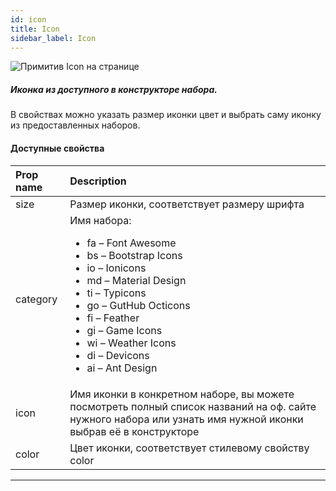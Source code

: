 ```yaml
---
id: icon
title: Icon
sidebar_label: Icon
---
```


![Примитив Icon на странице](/scr/primitives-icon.png)

##### Иконка из доступного в конструкторе набора.

В свойствах можно указать размер иконки цвет и выбрать саму иконку из предоставленных наборов.

#### Доступные свойства

| Prop name | Description                                                                                                                                                                                                                                                                                                  |
| :-------- | :----------------------------------------------------------------------------------------------------------------------------------------------------------------------------------------------------------------------------------------------------------------------------------------------------------- |
| size      | Размер иконки, соответствует размеру шрифта                                                                                                                                                                                                                                                                  |
| category  | Имя набора:<br/><ul><li>fa – Font Awesome</li><li>bs – Bootstrap Icons</li><li>io – Ionicons</li><li>md – Material Design</li><li>ti – Typicons</li><li>go – GutHub Octicons</li><li>fi – Feather</li><li>gi – Game Icons</li><li>wi – Weather Icons</li><li>di – Devicons</li><li>ai – Ant Design</li></ul> |
| icon      | Имя иконки в конкретном наборе, вы можете посмотреть полный список названий на оф. сайте нужного набора или узнать имя нужной иконки выбрав её в конструкторе                                                                                                                                                |
| color     | Цвет иконки, соответствует стилевому свойству color                                                                                                                                                                                                                                                          |

---
